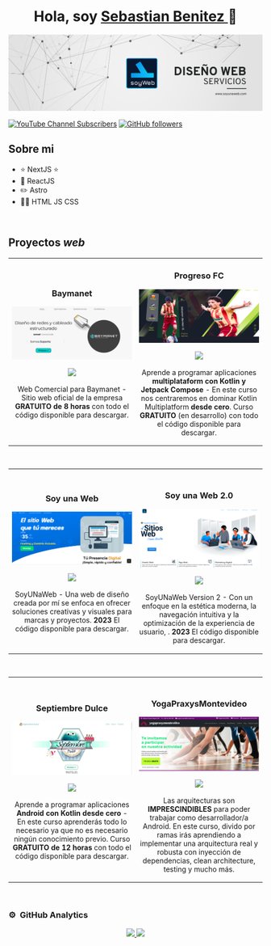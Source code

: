 <div align="center">
<h1 align="center">Hola, soy <a href="https://aristi.dev">Sebastian Benitez </a> 👋</h1>
</div>
<img src="Beige & Black Geometric Technology LinkedIn Banner (1).png">

[![YouTube Channel Subscribers](https://img.shields.io/youtube/channel/subscribers/UCL7VlKtuss6B_7fWdYfRHiA?style=social)](https://youtube.com/UCL7VlKtuss6B_7fWdYfRHiA?sub_confirmation=1)
[![GitHub followers](https://img.shields.io/github/followers/bmsebastian2?style=social)](https://github.com/bmsebastian2)


## Sobre mi

- ⭐ NextJS ⭐ 
- 📲 ReactJS  
- ✏️ Astro
- 🧑‍🏫 HTML JS CSS
<br>

## Proyectos *web*

<table>
<tr>
<td width="50%">
<h3 align="center">Baymanet</h3>
<div align="center">
<a href="https://github.com/bmsebastian2/baymanet_2" target="_blank"><img src="baymanet.PNG" width="400" alt="Curso intermedio Android"></a>
<p>
<a href="https://github.com/ArisGuimera/Android-Expert-Intermedio" target="_blank">
<img src="https://img.shields.io/badge/CÓDIGO-ff9?style=for-the-badge&logo=github&logoColor=black">
</a>
</p>
<p>Web Comercial para Baymanet</strong> - Sitio web oficial de la empresa <strong>GRATUITO de 8 horas</strong> con todo el código disponible para descargar.</p>
</div>                                                                                     
</td>     
<td width="50%">
<h3 align="center">Progreso FC</h3>
<div align="center">
<a href="https://sebastianbenitezq.netlify.app/" target="_blank"><img src="Progreso.PNG" width="400" alt="Curso Kotlin Multiplatform"></a>
  <br>
<p>
<a href="https://github.com/bmsebastian2/FCPROGRESO" target="_blank">
<img src="https://img.shields.io/badge/C%C3%93DIGO-cfaae0?style=for-the-badge&logo=github&logoColor=black">
</a>
</p>  
<p>Aprende a programar aplicaciones <strong>multiplataform con Kotlin y Jetpack Compose</strong> - En este curso nos centraremos en dominar Kotlin Multiplatform <strong>desde cero</strong>. Curso <strong>GRATUITO</strong> (en desarrollo) con todo el código disponible para descargar.</p>
</div>                                                                                      
</td>  
</table>                                                                                 
</div>

<br>
<table>
<tr>
<td width="50%">
<h3 align="center">Soy una Web</h3>
<div align="center">
<a href="https://soyunaweb.netlify.app/" target="_blank"><img src="soyunaweb.PNG" width="400" alt="Soy una web v1"></a>
<p>
<a href="https://github.com/bmsebastian2/soyunaweb" target="_blank">
<img src="https://img.shields.io/badge/CÓDIGO-ff9?style=for-the-badge&logo=github&logoColor=black">
</a>
</p>
<p>SoyUNaWeb</strong> - Una web de diseño creada por mí se enfoca en ofrecer soluciones creativas y visuales para marcas y proyectos. <strong>2023</strong> El código disponible para descargar.</p>
</div>                                                                                      
</td>
<td width="50%">
<br>
<h3 align="center">Soy una Web 2.0</h3>
<div align="center">                                       
<a href="https://soyunaweb-next.vercel.app/" target="_blank"><img src="web2.PNG" width="400" alt="Soy una Web v2"></a>
<br>
<p>
<a href="https://github.com/bmsebastian2/soyunaweb_Next" target="_blank">
<img src="https://img.shields.io/badge/C%C3%93DIGO-80ffaa?style=for-the-badge&logo=github&logoColor=black">
</a>
</p> 
<p>SoyUNaWeb Version 2</strong> -  Con un enfoque en la estética moderna, la navegación intuitiva y la optimización de la experiencia de usuario, . <strong>2023</strong> El código disponible para descargar.</p>
</div>
</td>  
</table>                                                                                 
</div>

<br>

<table>
<tr>
<td width="50%">
<h3 align="center">Septiembre Dulce</h3>
<div align="center">
<a href="https://septiembredulce.netlify.app/" target="_blank"><img src="Septiembre.PNG" width="400" alt="Curso básico android"></a>
<p>
<a href="https://github.com/bmsebastian2/septiembredulce" target="_blank">
<img src="https://img.shields.io/badge/CÓDIGO-ff9?style=for-the-badge&logo=github&logoColor=black">
</a>

</p>
<p>Aprende a programar aplicaciones <strong>Android con Kotlin desde cero</strong> - En este curso aprenderás todo lo necesario ya que no es necesario ningún conocimiento previo. Curso <strong>GRATUITO de 12 horas</strong> con todo el código disponible para descargar.</p>
</div>
                                                                                      
</td>

<td width="50%">
               <br>
<h3 align="center">YogaPraxysMontevideo</h3>
<div align="center">                                       
<a href="https://yogapraxyzmontevideo.netlify.app/" target="_blank"><img src="yoga.PNG" width="400" alt="Curso arquitectura MVVM"></a>
<br>
<p>
<a href="https://github.com/bmsebastian2/YogaPraxysmontevideo" target="_blank">
<img src="https://img.shields.io/badge/C%C3%93DIGO-80ffaa?style=for-the-badge&logo=github&logoColor=black">
</a>

</p>
</p>Las arquitecturas son <strong>IMPRESCINDIBLES</strong> para poder trabajar como desarrollador/a Android. En este curso, divido por ramas irás aprendiendo a implementar una arquitectura real y robusta con inyección de dependencias, clean architecture, testing y mucho más.</p>
</div>                                                             
</table>                                                                                 
</div>
<br>


### ⚙️ &nbsp;GitHub Analytics

<p align="center">
<a href="https://github.com/bmsebastian2">
  <img height="180em" src="https://github-readme-stats-eight-theta.vercel.app/api?username=bmsebastian2&show_icons=true&theme=algolia&include_all_commits=true&count_private=true"/>
  <img height="180em" src="https://github-readme-stats-eight-theta.vercel.app/api/top-langs/?username=bmsebastian2&layout=compact&langs_count=8&theme=algolia"/>
</a>
</p>

